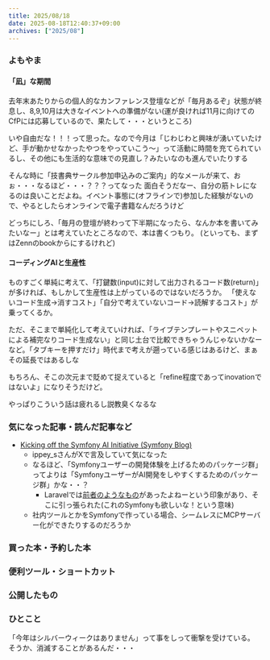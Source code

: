 ```yaml
---
title: 2025/08/18
date: 2025-08-18T12:40:37+09:00
archives: ["2025/08"]
---
```

### よもやま
#### 「凪」な期間

去年末あたりからの個人的なカンファレンス登壇などが「毎月あるぞ」状態が終息し、8,9,10月は大きなイベントへの準備がない(運が良ければ11月に向けてのCfPには応募しているので、果たして・・・というところ)

いや自由だな！！！って思った。なので今月は「じわじわと興味が湧いていたけど、手が動かせなかったやつをやっていこう〜」って活動に時間を充てられているし、その他にも生活的な意味での見直し？みたいなのも進んでいたりする

そんな時に「技書典サークル参加申込みのご案内」的なメールが来て、おぉ・・・なるほど・・・？？？ってなった
面白そうだなー、自分の筋トレになるのは良いことだよね。イベント事態に(オフラインで)参加した経験がないので、やるとしたらオンラインで電子書籍なんだろうけど

どっちにしろ、「毎月の登壇が終わって下半期になったら、なんか本を書いてみたいなー」とは考えていたところなので、本は書くつもり。
(といっても、まずはZennのbookからにするけれど)

#### コーディングAIと生産性

ものすごく単純に考えて、「打鍵数(input)に対して出力されるコード数(return)」が多ければ、もしかして生産性は上がっているのではないだろうか。
「使えないコード生成→消すコスト」「自分で考えていないコード→読解するコスト」が乗ってくるか。

ただ、そこまで単純化して考えていければ、「ライブテンプレートやスニペットによる補完なりコード生成ない」と同じ土台で比較できちゃうんじゃないかなーなど。「タブキーを押すだけ」時代まで考えが遡っている感じはあるけど、まぁその延長ではあるしな

もちろん、そこの次元まで貶めて捉えていると「refine程度であってinovationではないよ」になりそうだけど。

やっぱりこういう話は疲れるし説教臭くなるな

### 気になった記事・読んだ記事など

* [Kicking off the Symfony AI Initiative \(Symfony Blog\)](https://symfony.com/blog/kicking-off-the-symfony-ai-initiative)
  * ippey_sさんがXで言及していて気になった
  * なるほど、「Symfonyユーザーの開発体験を上げるためのパッケージ群」ってよりは「SymfonyユーザーがAI開発をしやすくするためのパッケージ群」かな・・？
    * Laravelでは[前者のようなもの](https://boost.laravel.com/)があったよねーという印象があり、そこに引っ張られた(これのSymfonyも欲しいな！という意味)
  *  社内ツールとかをSymfonyで作っている場合、シームレスにMCPサーバー化ができたりするのだろうか

### 買った本・予約した本

### 便利ツール・ショートカット

### 公開したもの

### ひとこと

「今年はシルバーウィークはありません」って事をしって衝撃を受けている。
そうか、消滅することがあるんだ・・・
